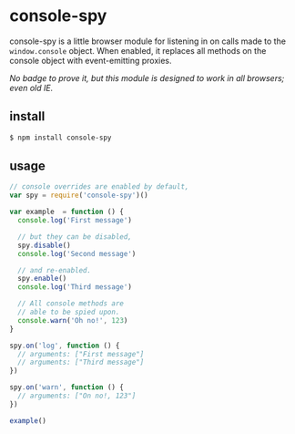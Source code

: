 # console-spy
console-spy is a little browser module for listening in on calls made to the `window.console` object. When enabled, it replaces all methods on the console object with event-emitting proxies.

*No badge to prove it, but this module is designed to work in all browsers; even old IE.*

## install
```sh
$ npm install console-spy
```

## usage
```js
// console overrides are enabled by default,
var spy = require('console-spy')()

var example  = function () {
  console.log('First message')

  // but they can be disabled,
  spy.disable()
  console.log('Second message')

  // and re-enabled.
  spy.enable()
  console.log('Third message')

  // All console methods are
  // able to be spied upon.
  console.warn('Oh no!', 123)
}

spy.on('log', function () {
  // arguments: ["First message"]
  // arguments: ["Third message"]
})

spy.on('warn', function () {
  // arguments: ["On no!, 123"]
})

example()
```
